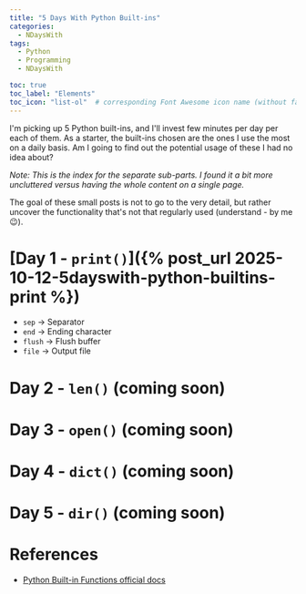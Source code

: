 ```yaml
---
title: "5 Days With Python Built-ins"
categories:
  - NDaysWith
tags:
  - Python
  - Programming
  - NDaysWith

toc: true
toc_label: "Elements"
toc_icon: "list-ol"  # corresponding Font Awesome icon name (without fa prefix)
---
```


I'm picking up 5 Python built-ins, and I'll invest few minutes per day per each of them. As a starter, the built-ins
chosen are the ones I use the most on a daily basis. Am I going to find out the potential usage of these 
I had no idea about? 

_Note: This is the index for the separate sub-parts. I found it a bit more uncluttered versus having the whole content 
on a single page._

The goal of these small posts is not to go to the very detail, but rather uncover the functionality that's 
not that regularly used (understand - by me :wink:).

# [Day 1 - `print()`]({% post_url 2025-10-12-5dayswith-python-builtins-print %})

- `sep` &#8594; Separator
- `end` &#8594; Ending character
- `flush` &#8594; Flush buffer
- `file` &#8594; Output file

# Day 2 - `len()` (coming soon)

# Day 3 - `open()` (coming soon)

# Day 4 - `dict()` (coming soon)

# Day 5 - `dir()` (coming soon)



# References

- [Python Built-in Functions official docs](https://docs.python.org/3/library/functions.html)